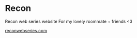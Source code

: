 # Recon
Recon web series website
For my lovely roommate + friends <3

[reconwebseries.com](reconwebseries.com)

